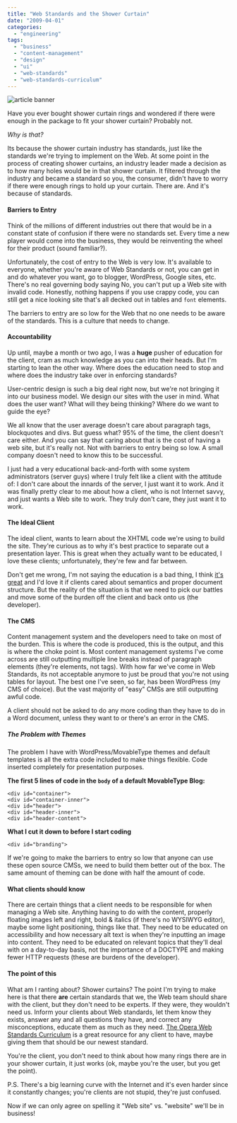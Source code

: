 ```yaml
---
title: "Web Standards and the Shower Curtain"
date: "2009-04-01"
categories: 
  - "engineering"
tags: 
  - "business"
  - "content-management"
  - "design"
  - "ui"
  - "web-standards"
  - "web-standards-curriculum"
---
```


![article banner](images/shower-curtain.jpg)

Have you ever bought shower curtain rings and wondered if there were enough in the package to fit your shower curtain? Probably not.

_Why is that?_

Its because the shower curtain industry has standards, just like the standards we're trying to implement on the Web. At some point in the process of creating shower curtains, an industry leader made a decision as to how many holes would be in that shower curtain. It filtered through the industry and became a standard so you, the consumer, didn't have to worry if there were enough rings to hold up your curtain. There are. And it's because of standards.

#### Barriers to Entry

Think of the millions of different industries out there that would be in a constant state of confusion if there were no standards set. Every time a new player would come into the business, they would be reinventing the wheel for their product (sound familiar?).

Unfortunately, the cost of entry to the Web is very low. It's available to everyone, whether you're aware of Web Standards or not, you can get in and do whatever you want, go to blogger, WordPress, Google sites, etc. There's no real governing body saying No, you can't put up a Web site with invalid code. Honestly, nothing happens if you use crappy code, you can still get a nice looking site that's all decked out in tables and `font` elements.

The barriers to entry are so low for the Web that no one needs to be aware of the standards. This is a culture that needs to change.

#### Accountability

Up until, maybe a month or two ago, I was a **huge** pusher of education for the client, cram as much knowledge as you can into their heads. But I'm starting to lean the other way. Where does the education need to stop and where does the industry take over in enforcing standards?

User-centric design is such a big deal right now, but we're not bringing it into our business model. We design our sites with the user in mind. What does the user want? What will they being thinking? Where do we want to guide the eye?

We all know that the user average doesn't care about paragraph tags, blockquotes and divs. But guess what? 95% of the time, the client doesn't care either. And you can say that caring about that is the cost of having a web site, but it's really not. Not with barriers to entry being so low. A small company doesn't need to know this to be successful.

I just had a very educational back-and-forth with some system administrators (server guys) where I truly felt like a client with the attitude of: I don't care about the innards of the server, I just want it to work. And it was finally pretty clear to me about how a client, who is not Internet savvy, and just wants a Web site to work. They truly don't care, they just want it to work.

#### The Ideal Client

The ideal client, wants to learn about the XHTML code we're using to build the site. They're curious as to why it's best practice to separate out a presentation layer. This is great when they actually want to be educated, I love these clients; unfortunately, they're few and far between.

Don't get me wrong, I'm not saying the education is a bad thing, I think [it's great](http://www.opera.com/company/education/curriculum/) and I'd love it if clients cared about semantics and proper document structure. But the reality of the situation is that we need to pick our battles and move some of the burden off the client and back onto us (the developer).

#### The CMS

Content management system and the developers need to take on most of the burden. This is where the code is produced, this is the output, and this is where the choke point is. Most content management systems I've come across are still outputting multiple line breaks instead of paragraph elements (they're elements, not tags). With how far we've come in Web Standards, its not acceptable anymore to just be proud that you're not using tables for layout. The best one I've seen, so far, has been WordPress (my CMS of choice). But the vast majority of "easy" CMSs are still outputting awful code.

A client should not be asked to do any more coding than they have to do in a Word document, unless they want to or there's an error in the CMS.

##### The Problem with Themes

The problem I have with WordPress/MovableType themes and default templates is all the extra code included to make things flexible. Code inserted completely for presentation purposes.

**The first 5 lines of code in the `body` of a default MovableType Blog:**

```
<div id="container">
<div id="container-inner">
<div id="header">
<div id="header-inner">
<div id="header-content">
```

**What I cut it down to before I start coding**

```
<div id="branding">
```

If we're going to make the barriers to entry so low that anyone can use these open source CMSs, we need to build them better out of the box. The same amount of theming can be done with half the amount of code.

#### What clients should know

There are certain things that a client needs to be responsible for when managing a Web site. Anything having to do with the content, properly floating images left and right, bold & italics (if there's no WYSIWYG editor), maybe some light positioning, things like that. They need to be educated on accessibility and how necessary alt text is when they're inputting an image into content. They need to be educated on relevant topics that they'll deal with on a day-to-day basis, not the importance of a DOCTYPE and making fewer HTTP requests (these are burdens of the developer).

#### The point of this

What am I ranting about? Shower curtains? The point I'm trying to make here is that there **are** certain standards that we, the Web team should share with the client, but they don't need to be experts. If they were, they wouldn't need us. Inform your clients about Web standards, let them know they exists, answer any and all questions they have, and correct any misconceptions, educate them as much as they need. [The Opera Web Standards Curriculum](http://www.opera.com/company/education/curriculum/) is a great resource for any client to have, maybe giving them that should be our newest standard.

You're the client, you don't need to think about how many rings there are in your shower curtain, it just works (ok, maybe you're the user, but you get the point).

P.S. There's a big learning curve with the Internet and it's even harder since it constantly changes; you're clients are not stupid, they're just confused.

Now if we can only agree on spelling it "Web site" vs. "website" we'll be in business!
